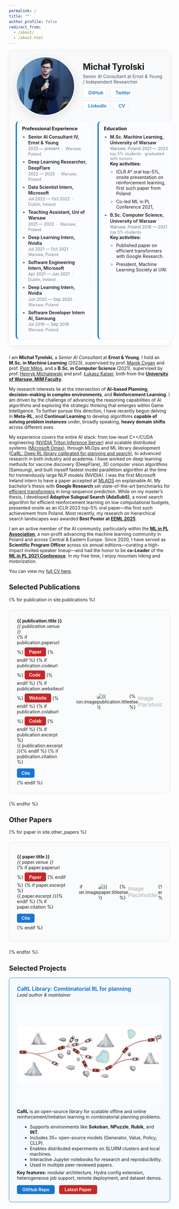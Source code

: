 ```yaml
---
permalink: /
title: ""
author_profile: false
redirect_from: 
  - /about/
  - /about.html
---
```


<!-- Custom Top Bar with Profile -->
<style>
/* Profile card styling */
.profile-card {
  display: flex;
  flex-direction: column;
  background: linear-gradient(180deg, #f8f9fa, #ffffff);
  border: 1px solid #e6e8eb;
  border-radius: 14px;
  padding: 18px 20px;
  margin: 0 auto 28px auto;
  max-width: 1500px;
  box-shadow: 0 6px 20px rgba(16, 24, 40, 0.06);
}
.profile-header {
  display: flex;
  align-items: center;
  gap: 24px;
}
.avatar {
  width: 180px;
  height: 180px;
  border-radius: 50%;
  overflow: hidden;
  box-shadow: 0 8px 30px rgba(0,0,0,0.10);
  border: 3px solid #fff;
  background: #eef2f7;
  flex-shrink: 0;
}
.profile-meta h1 {
  margin: 0;
  font-size: 1.9em;
  letter-spacing: -0.01em;
}
.profile-role {
  margin: 6px 0 0 0;
  color: #425466;
}
.socials {
  margin-top: 10px;
  display: flex;
  flex-wrap: wrap;
  gap: 10px;
}
.socials a {
  display: inline-flex;
  align-items: center;
  gap: 6px;
  background: #ffffff;
  color: #1976d2;
  border: 1px solid #dbe4ff;
  padding: 6px 10px;
  border-radius: 8px;
  text-decoration: none;
  font-weight: 600;
  transition: background 0.2s, color 0.2s, box-shadow 0.2s, transform 0.1s;
}
.socials a:hover {
  background: #1976d2;
  color: #ffffff;
  box-shadow: 0 6px 16px rgba(25, 118, 210, 0.25);
  transform: translateY(-1px);
}
.info-grid {
  display: grid;
  grid-template-columns: repeat(2, minmax(240px, 1fr));
  gap: 16px;
  margin-top: 16px;
}
.info-card {
  background: #fbfcff;
  border: 1px solid #e6eefc;
  border-left: 4px solid #1976d2;
  border-radius: 12px;
  padding: 14px 16px;
  transition: box-shadow 0.2s, transform 0.1s, border-color 0.2s;
}
.info-card:hover { box-shadow: 0 8px 18px rgba(25, 118, 210, 0.10); transform: translateY(-1px); border-color: #1256a1; }
.info-card h3 { margin: 0 0 8px 0; font-size: 1.05em; }
.info-card ul { margin: 0; padding-left: 1.2rem; }
.info-card li { margin: 8px 0; }
.info-card li::marker { color: #1976d2; }
/* two-line item layout */
.item-title { font-weight: 600; line-height: 1.3; }
.item-date { font-size: 0.92em; color: #6b7280; margin-top: 2px; }
.item-subtext { font-size: 0.9em; color: #7a7f8a; margin-top: 1px; }

/* Inline date and place for Professional Experience */
.info-card.experience .item-date,
.info-card.experience .item-subtext {
  display: inline;
}
.info-card.experience .item-date::after {
  content: ' · ';
  color: #6b7280;
  margin: 0 4px;
}
.info-card.experience .item-subtext { margin: 0; }

@media (max-width: 768px) {
  .profile-header { flex-direction: column; align-items: flex-start; }
  .avatar { width: 140px; height: 140px; }
  .info-grid { grid-template-columns: 1fr; }
}
</style>

<!-- Citation toggle handled with <details> for GitHub Pages compatibility (no inline JS needed) -->

<div class="profile-card">
  <div class="profile-header">
    <div class="avatar">
      <img src="../images/IMG_8383.JPEG" alt="Michał Tyrolski" style="width: 100%; height: 100%; object-fit: cover;">
    </div>
    <div class="profile-meta">
      <h1>Michał Tyrolski</h1>
      <p class="profile-role">Senior AI Consultant at Ernst & Young / Independent Researcher</p>
      <div class="socials">
        <a href="https://github.com/mtyrolski"><i class="fab fa-github"></i> <span>GitHub</span></a>
        <a href="https://twitter.com/mtyrolski"><i class="fab fa-twitter"></i> <span>Twitter</span></a>
        <a href="https://www.linkedin.com/in/michal-tyrolski/"><i class="fab fa-linkedin"></i> <span>LinkedIn</span></a>
        <a href="../files/cv.pdf"><i class="fas fa-file-pdf"></i> <span>CV</span></a>
      </div>
    </div>
  </div>
  <div class="info-grid">
  <div class="info-card experience">
      <h3>Professional Experience</h3>
      <ul>
        <li>
          <div class="item-title">Senior AI Consultant IV, Ernst & Young</div>
          <div class="item-date">2025 — present</div>
          <div class="item-subtext">Warsaw, Poland</div>
        </li>
        <li>
          <div class="item-title">Deep Learning Researcher, DeepFlare</div>
          <div class="item-date">2022 — 2025</div>
          <div class="item-subtext">Warsaw, Poland</div>
        </li>
        <li>
          <div class="item-title">Data Scientist Intern, Microsoft</div>
          <div class="item-date">Jul 2022 — Oct 2022</div>
          <div class="item-subtext">Dublin, Ireland</div>
        </li>
        <li>
          <div class="item-title">Teaching Assistant, Uni of Warsaw</div>
          <div class="item-date">2021 — 2022</div>
          <div class="item-subtext">Warsaw, Poland</div>
        </li>
        <li>
          <div class="item-title">Deep Learning Intern, Nvidia</div>
          <div class="item-date">Jul 2021 — Oct 2021</div>
          <div class="item-subtext">Warsaw, Poland</div>
        </li>
        <li>
          <div class="item-title">Software Engineering Intern, Microsoft</div>
          <div class="item-date">Apr 2021 — Jun 2021</div>
          <div class="item-subtext">Dublin, Ireland</div>
        </li>
        <li>
          <div class="item-title">Deep Learning Intern, Nvidia</div>
          <div class="item-date">Jun 2020 — Sep 2020</div>
          <div class="item-subtext">Warsaw, Poland</div>
        </li>
        <li>
          <div class="item-title">Software Developer Intern AI, Samsung</div>
          <div class="item-date">Jul 2019 — Sep 2019</div>
          <div class="item-subtext">Warsaw, Poland</div>
        </li>
      </ul>
    </div>
    <div class="info-card">
      <h3>Education</h3>
      <ul>
        <li>
          <div class="item-title">M.Sc. Machine Learning, University of Warsaw</div>
          <div class="item-date">Warsaw, Poland 2021 — 2023</div>
          <div class="item-subtext">top 5% students · graduated with honors</div>
          <div class="key-activities">
            <strong>Key activities:</strong>
            <ul>
              <li>ICLR A* oral top-5%, onsite presentation on reinforcement learning, first such paper from Poland</li>
              <li>Co-led ML in PL Conference 2021,</li>
            </ul>
          </div>
        </li>
        <li>
          <div class="item-title">B.Sc. Computer Science, University of Warsaw</div>
          <div class="item-date">Warsaw, Poland 2018 — 2021</div>
          <div class="item-subtext">top 5% students</div>
          <div class="key-activities">
            <strong>Key activities:</strong>
            <ul>
              <li>Published paper on efficient transformers with Google Research.</li>
              <li>President, Machine Learning Society at UW.</li>
            </ul>
          </div>
        </li>
      </ul>
    </div>
  </div>
</div>

<!-- Generic Actual Info -->
I am **Michał Tyrolski**, a *Senior AI Consultant* at **Ernst & Young**. I hold an **M.Sc. in Machine Learning** (2023), supervised by prof. [Marek Cygan](https://scholar.google.com/citations?hl=en&user=df8TSy4AAAAJ) and prof. [Piotr Miłoś](https://www.mimuw.edu.pl/~pmilos/), and a **B.Sc. in Computer Science** (2021), supervised by prof. [Henryk Michalewski](https://www.mimuw.edu.pl/~henrykm/resume.html) and prof. [Łukasz Kaiser](https://scholar.google.com/citations?user=JWmiQR0AAAAJ&hl=en), both from the [**University of Warsaw, MIM Faculty**](https://www.mimuw.edu.pl/en/).


<!-- Research Interests -->
My research interests lie at the intersection of **AI-based Planning**, **decision-making in complex environments**, and **Reinforcement Learning**. I am driven by the challenge of advancing the reasoning capabilities of AI algorithms and exploring the strategic thinking that emerges within Game Intelligence. To further pursue this direction, I have recently begun delving in **Meta-RL**, and **Continual Learning** to develop algorithms **capable of solving problem instances** under, broadly speaking, **heavy domain shifts** across different axes.

<!-- Techniczne skille + experience  + doświadczenie przy różnych googlach nie googlach -->

My experience covers the entire AI stack: from low-level C++/CUDA engineering ([NVIDIA Triton Inference Server](https://docs.nvidia.com/deeplearning/triton-inference-server/user-guide/docs/index.html)) and scalable distributed systems ([Microsoft Omex](https://github.com/microsoft/Omex)), through MLOps and ML library development ([CaRL: Deep RL library calibrated for planning and search](https://github.com/mtyrolski/carl)), to advanced research in both industry and academia. I have worked on deep learning methods for vaccine discovery (DeepFlare), 3D computer vision algorithms (Samsung), and built myself fastest model parallelism algorithm at the time for tremendously large NLP models (NVIDIA). I was the first Microsoft Ireland intern to have a paper accepted at [MLADS](https://mymlads.microsoft.com/)  on explainable AI. My bachelor’s thesis with **Google Research** set state-of-the-art benchmarks for [efficient transformers](https://arxiv.org/abs/2110.13711) in long-sequence prediction. While on my master’s thesis, I developed **Adaptive Subgoal Search (AdaSubS)**, a novel search algorithm for efficient reinforcement learning on low computational budgets, presented onsite as an ICLR 2023 top-5% oral paper—the first such achievement from Poland. Most recently, my research on hierarchical search landscapes was awarded **Best Poster at [EEML 2025](https://www.eeml.eu/)**.


<!-- Community Contribution -->
I am an active member of the AI community, particularly within the [**ML in PL Association**](https://mlinpl.org/), a non-profit advancing the machine learning community in Poland and across Central & Eastern Europe. Since 2020, I have served as **Scientific Program Officer** across six annual editions—curating a high-impact invited speaker lineup—and had the honor to be **co-Leader** of the [**ML in PL 2021 Conference**](https://conference2021.mlinpl.org/). In my free time, I enjoy mountain hiking and motorization.



You can view my [full CV here](../files/cv.pdf).


## Selected Publications

<style>
.publication-box {
  display: flex;
  align-items: center;
  border: 1px solid #e0e0e0;
  border-radius: 8px;
  padding: 1.5rem;
  background: #fafbfc;
  min-height: 150px;
  transition: background 0.2s, box-shadow 0.2s, border-color 0.2s;
}
.publication-box:hover {
  background: #f0f6ff;
  box-shadow: 0 2px 8px rgba(30, 136, 229, 0.08);
  border-color: #90caf9;
}
.paper-link {
  display: inline-block;
  background: #c62828;
  color: #fff;
  padding: 0.4em 1em;
  border-radius: 5px;
  text-decoration: none;
  font-weight: 600;
  margin: 0.5em 0 0.2em 0;
  transition: background 0.2s, color 0.2s, box-shadow 0.2s;
}
.paper-link:hover {
  background: #fff;
  color: #c62828;
  box-shadow: 0 0 0 2px #c62828 inset;
}
.cite-button {
    display: inline-block;
    background: #1976d2;
    color: #fff;
    padding: 0.4em 1em;
    border-radius: 5px;
    text-decoration: none;
    font-weight: 600;
    margin: 0.5em 0;
    cursor: pointer;
    transition: background 0.2s, box-shadow 0.2s;
  }
  .cite-button:hover {
    background: #1256a1;
    box-shadow: 0 2px 8px rgba(25, 118, 210, 0.2);
  }
  .citation-details {
    margin-top: 0.4em;
  }
  .citation-details[open] > .cite-button {
    background: #1256a1;
  }
  .citation-box {
    background: #f8f9fa;
    border: 1px solid #e0e0e0;
    padding: 1em;
    border-radius: 8px;
    margin-top: 0.6em;
    font-family: monospace;
    white-space: pre-wrap;
  }
</style>

<div style="display: flex; flex-direction: column; gap: 1.5rem; max-width: 1500px; margin: 0 auto;">
{% for publication in site.publications %}
  <div class="publication-box">
    <div style="flex: 1; max-width: calc(100% - 170px);">
      <strong>{{ publication.title }}</strong><br>
      <em>{{ publication.venue }}</em><br>
      {% if publication.paperurl %}
        <a href="{{ publication.paperurl }}" class="paper-link">Paper</a>
      {% endif %}
      {% if publication.codeurl %}
        <a href="{{ publication.codeurl }}" class="paper-link">Code</a>
      {% endif %}
      {% if publication.websiteurl %}
        <a href="{{ publication.websiteurl }}" class="paper-link">Website</a>
      {% endif %}
      {% if publication.colaburl %}
        <a href="{{ publication.colaburl }}" class="paper-link">Colab</a>
      {% endif %}
      {% if publication.excerpt %}<br>{{ publication.excerpt }}{% endif %}
      {% if publication.citation %}
        <details class="citation-details" id="cite-{{ publication.title | slugify }}">
          <summary class="cite-button" style="list-style:none;">Cite</summary>
          <div class="citation-box">{{ publication.citation }}</div>
        </details>
      {% endif %}
    </div>
    <div style="width: 290px; height: 290px; margin-left: 2.5rem; background: #fafbfc; border-radius: 12px; display: flex; align-items: center; justify-content: center; overflow: hidden;">
      {% if publication.image %}
        <img src="{{ publication.image }}" alt="{{ publication.title }}" style="max-width: 100%; max-height: 100%; object-fit: cover; border-radius: 12px;" />
      {% else %}
        <span style="color: #aaa; font-size: 1.2em;">Image<br>Placeholder</span>
      {% endif %}
    </div>
  </div>
{% endfor %}
</div>


## Other Papers

<div style="display: flex; flex-direction: column; gap: 1.5rem; max-width: 1500px; margin: 0 auto;">
{% for paper in site.other_papers %}
  <div class="publication-box">
    <div style="flex: 1; max-width: calc(100% - 170px);">
      <strong>{{ paper.title }}</strong><br>
      <em>{{ paper.venue }}</em><br>
      {% if paper.paperurl %}
        <a href="{{ paper.paperurl }}" class="paper-link">Paper</a>
      {% endif %}
      {% if paper.excerpt %}<br>{{ paper.excerpt }}{% endif %}
      {% if paper.citation %}
        <details class="citation-details" id="cite-{{ paper.title | slugify }}">
          <summary class="cite-button" style="list-style:none;">Cite</summary>
          <div class="citation-box">{{ paper.citation }}</div>
        </details>
      {% endif %}
    </div>
    <div style="width: 260px; height: 260px; margin-left: 2.5rem; background: #fafbfc; border-radius: 12px; display: flex; align-items: center; justify-content: center; overflow: hidden;">
      {% if paper.image %}
        <img src="{{ paper.image }}" alt="{{ paper.title }}" style="max-width: 100%; max-height: 100%; object-fit: cover; border-radius: 12px;" />
      {% else %}
        <span style="color: #aaa; font-size: 1.2em;">Image<br>Placeholder</span>
      {% endif %}
    </div>
  </div>
{% endfor %}
</div>


## Selected Projects

<div style="display: flex; flex-direction: column; gap: 1.5rem; max-width: 1500px; margin: 0 auto;">
  <div style="border: 1px solid #1976d2; border-radius: 8px; padding: 1.5rem; background: #f5faff; box-shadow: 0 2px 8px rgba(25, 118, 210, 0.06);">
    <strong style="font-size: 1.2em; color: #1976d2;">CaRL Library: Combinatorial RL for planning</strong><br>
    <em>Lead author & maintainer</em><br>
    <div style="width: 100%; max-width: 600px; height: 320px; margin: 1.2em auto 0.7em auto; background: #fafbfc; border-radius: 14px; display: flex; align-items: center; justify-content: center;">
      <img src="../images/planning.png" alt="CaRL Architecture" style="max-width: 100%; max-height: 100%; object-fit: contain; border-radius: 14px;" />
    </div>
    <p style="margin-top: 0.7em;">
      <b>CaRL</b> is an open-source library for scalable offline and online reinforcement/imitation learning in combinatorial planning problems.<br>
      <ul style="margin: 0.5em 0 0.5em 1.2em;">
        <li>Supports environments like <b>Sokoban</b>, <b>NPuzzle</b>, <b>Rubik</b>, and <b>INT</b>.</li>
        <li>Includes 35+ open-source models (Generator, Value, Policy, CLLP).</li>
        <li>Enables distributed experiments on SLURM clusters and local machines.</li>
        <li>Interactive Jupyter notebooks for research and reproducibility.</li>
        <li>Used in multiple peer-reviewed papers.</li>
      </ul>
      <b>Key features:</b> modular architecture, Hydra config extension, heterogeneous job support, remote deployment, and dataset demos.
    </p>
    <div style="margin-top: 0.7em;">
      <a href="https://github.com/mtyrolski/carl" style="display: inline-block; background: #1976d2; color: #fff; padding: 0.4em 1.2em; border-radius: 5px; text-decoration: none; font-weight: 600; margin-right: 0.7em; transition: background 0.2s;">GitHub Repo</a>
      <a href="https://arxiv.org/abs/2406.03361" style="display: inline-block; background: #c62828; color: #fff; padding: 0.4em 1.2em; border-radius: 5px; text-decoration: none; font-weight: 600; transition: background 0.2s;">Latest Paper</a>
    </div>
  </div>
</div>


